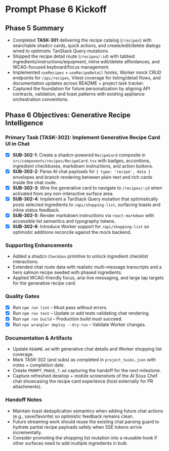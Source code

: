 # Prompt Phase 6 Kickoff

## Phase 5 Summary
- Completed **TASK-301** delivering the recipe catalog (`/recipes`) with searchable shadcn cards, quick actions, and create/edit/delete dialogs wired to optimistic TanStack Query mutations.
- Shipped the recipe detail route (`/recipes/:id`) with tabbed ingredients/instructions/equipment, inline edit/delete affordances, and WCAG-focused keyboard/focus management.
- Implemented `useRecipes` + `useRecipeDetail` hooks, Worker mock CRUD endpoints for `/api/recipes`, Vitest coverage for listing/detail flows, and documentation updates across README + project task tracker.
- Captured the foundation for future personalization by aligning API contracts, validation, and toast patterns with existing appliance orchestration conventions.

## Phase 6 Objectives: Generative Recipe Intelligence

### Primary Task (TASK-302): Implement Generative Recipe Card UI in Chat
- [x] **SUB-302-1**: Create a shadcn-powered `RecipeCard` composite in `src/components/recipes/RecipeCard.tsx` with badges, accordions, ingredient checkboxes, markdown instructions, and action buttons.
- [x] **SUB-302-2**: Parse AI chat payloads for `{ type: 'recipe', data }` envelopes and branch rendering between plain-text and rich cards inside the chat route.
- [x] **SUB-302-3**: Wire the generative card to navigate to `/recipes/:id` when activated from any non-interactive surface area.
- [x] **SUB-302-4**: Implement a TanStack Query mutation that optimistically posts selected ingredients to `/api/shopping-list`, surfacing toasts and inline status feedback.
- [x] **SUB-302-5**: Render markdown instructions via `react-markdown` with accessible list semantics and typography tokens.
- [x] **SUB-302-6**: Introduce Worker support for `/api/shopping-list` so optimistic additions reconcile against the mock backend.

### Supporting Enhancements
- Added a shadcn `Checkbox` primitive to unlock ingredient checklist interactions.
- Extended chat route data with realistic multi-message transcripts and a hero salmon recipe seeded with phased ingredients.
- Applied WCAG-friendly focus, aria-live messaging, and large tap targets for the generative recipe card.

### Quality Gates
- [x] Run `npm run lint` – Must pass without errors.
- [x] Run `npm run test` – Update or add tests validating chat rendering.
- [x] Run `npm run build` – Production build must succeed.
- [x] Run `npx wrangler deploy --dry-run` – Validate Worker changes.

### Documentation & Artifacts
- Update `README.md` with generative chat details and Worker shopping list coverage.
- Mark TASK-302 (and subs) as completed in `project_tasks.json` with notes + completion date.
- Create `PROMPT_PHASE_7.md` capturing the handoff for the next milestone.
- Capture refreshed desktop + mobile screenshots of the AI Sous Chef chat showcasing the recipe card experience (host externally for PR attachments).

### Handoff Notes
- Maintain toast deduplication semantics when adding future chat actions (e.g., save/favorite) so optimistic feedback remains clean.
- Future streaming work should reuse the existing chat parsing guard to hydrate partial recipe payloads safely when SSE tokens arrive incrementally.
- Consider promoting the shopping list mutation into a reusable hook if other surfaces need to add multiple ingredients in bulk.
